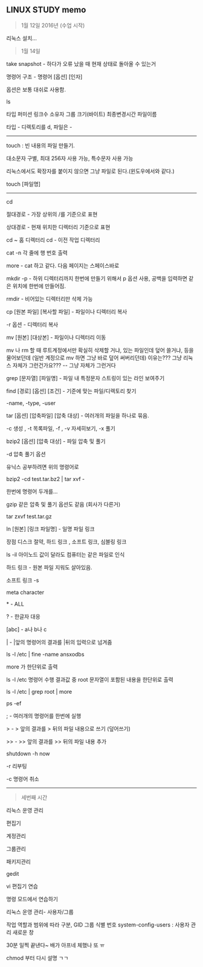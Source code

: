 LINUX STUDY memo
-----

> 1월 12일 2016년 (수업 시작)

리눅스 설치...


> 1월 14일

take snapshot - 하다가 오류 났을 때 현재 상태로 돌아올 수 있는거

명령어 구조 - 명령어 \[옵션\] \[인자\]

옵션은 보통 대쉬로 사용함. 

ls

타입 퍼미션 링크수 소유자 그룹 크기(바이트)  최종변경시간 파일이름

타입 - 디렉토리를 d, 파일은 -

-----

touch : 빈 내용의 파일 만들기.

대소문자 구별, 최대 256자 사용 가능, 특수문자 사용 가능

리눅스에서도 확장자를 붙이지 않으면 그냥 파일로 된다.(윈도우에서와 같다.)

touch \[파일명\]

-----

cd

절대경로 - 가장 상위의 /를 기준으로 표현

상대경로 - 현재 위치한 디렉터리 기준으로 표현

cd ~ 홈 디렉터리
cd - 이전 작업 디렉터리

cat -n 각 줄에 행 번호 출력

more - cat 하고 같다. 다음 페이지는 스페이스바로

mkdir -p - 하위 디렉터리까지 한번에 만들기 위해서 p 옵션 사용, 공백을 입력하면
같은 위치에 한번에 만들어짐.

rmdir - 비어있는 디렉터리만 삭제 가능

cp \[원본 파일\] \[복사할 파일\] - 파일이나 디렉터리 복사

-r 옵션 - 디렉터리 복사

mv \[원본\] \[대상본\] - 파일이나 디렉터리 이동

mv 나 rm 할 때 루트계정에서만 확실히 삭제할 거냐, 있는 파일인데 덮어 쓸거냐, 등을 물어보던데 (일반 계정으로 mv 하면 그냥 바로 덮어 써버리던데) 이유는???
그냥 리눅스 자체가 그런건가요???
-- 그냥 자체가 그런거다

grep \[문자열\] \[파일명\] - 파일 내 특정문자 스트링이 있는 라인 보여주기

find \[경로\] \[옵션\] \[조건\] - 기준에 맞는 파일/디렉토리 찾기

-name, -type, -user

tar \[옵션\] \[압축파일\] \[압축 대상\] - 여러개의 파일을 하나로 묶음.

-c 생성 , -t 목록파일, -f  , -v 자세히보기, -x 풀기

bzip2 \[옵션\] \[압축 대상\] - 파일 압축 및 풀기

-d 압축 풀기 옵션 

유닉스 공부하려면 위의 명령어로

bzip2 -cd test.tar.bz2 | tar xvf -

한번에 명령어 두개를...

gzip 같은 압축 및 풀기 옵션도 같음 (회사가 다른거)

tar zxvf test.tar.gz


ln \[원본\] \[링크 파일명\] - 일명 파일 링크 

장점
디스크 절약, 하드 링크 , 소프트 링크, 심블링 링크

ls -il
아이노드 값이 달라도 컴퓨터는 같은 파일로 인식

하드 링크 - 원본 파일 지워도 살아있음.

소프트 링크 -s

meta character

\* - ALL

? - 한글자 대응

\[abc\] - a나 b나 c

| - |앞의 명령어의 결과를 |뒤의 입력으로 넘겨줌

ls -l /etc | fine -name ansxodbs

more 가 한단위로 출력

ls -l /etc 명령어 수행 결과값 중 root 문자열이 포함된 내용을 한단위로 출력

ls -l /etc | grep root | more

ps -ef

; - 여러개의 명령어를 한번에 실행

\> - \> 앞의 결과를 \> 뒤의 파일 내용으로 쓰기 (덮어쓰기)

\>> - \>> 앞의 결과를 \>> 뒤의 파일 내용 추가

shutdown -h now

-r 리부팅

-c 명령어 취소


-----

> 세번째 시간

리눅스 운영 관리

편집기

계정관리

그룹관리

패키지관리

gedit

vi 편집기 연습

명령 모드에서 연습하기

리눅스 운영 관리- 사용자/그룹

작업 역할과 범위에 따라 구분, GID 그룹 식별 번호 
system-config-users : 사용자 관리 새로운 창

30분 일찍 끝낸다~ 배가 아프네 체했나 또 ㅠ

chmod 부터 다시 설명 ㄱㄱ



